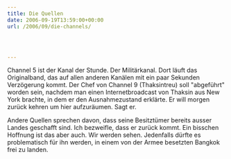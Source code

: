```yaml
---
title: Die Quellen
date: 2006-09-19T13:59:00+00:00
url: /2006/09/die-channels/




---
```

Channel 5 ist der Kanal der Stunde. Der Militärkanal. Dort läuft das Originalband, das auf allen anderen Kanälen mit ein paar Sekunden Verzögerung kommt. Der Chef von Channel 9 (Thaksintreu) soll "abgeführt" worden sein, nachdem man einen Internetbroadcast von Thaksin aus New York brachte, in dem er den Ausnahmezustand erklärte. Er will morgen zurück kehren um hier aufzuräumen. Sagt er.

Andere Quellen sprechen davon, dass seine Besitztümer bereits ausser Landes geschafft sind. Ich bezweifle, dass er zurück kommt. Ein bisschen Hoffnung ist das aber auch. Wir werden sehen. Jedenfalls dürfte es problematisch für ihn werden, in einem von der Armee besetzten Bangkok frei zu landen.
